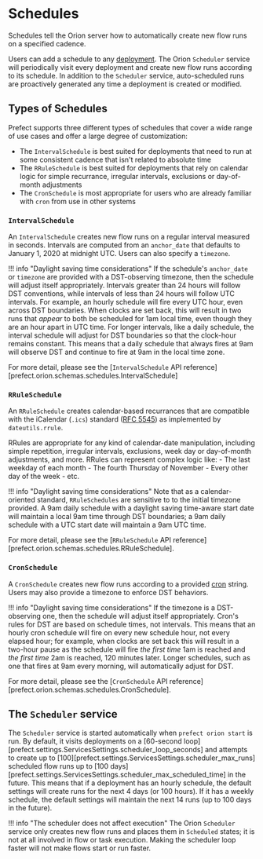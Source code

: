 # Schedules

Schedules tell the Orion server how to automatically create new flow runs on a specified cadence.

Users can add a schedule to any [deployment](/concepts/deployments/). The Orion `Scheduler` service will periodically visit every deployment and create new flow runs according to its schedule. In addition to the `Scheduler` service, auto-scheduled runs are proactively generated any time a deployment is created or modified.

## Types of Schedules

Prefect supports three different types of schedules that cover a wide range of use cases and offer a large degree of customization:

- The `IntervalSchedule` is best suited for deployments that need to run at some consistent cadence that isn't related to absolute time
- The `RRuleSchedule` is best suited for deployments that rely on calendar logic for simple recurrance, irregular intervals, exclusions or day-of-month adjustments
- The `CronSchedule` is most appropriate for users who are already familiar with `cron` from use in other systems

### `IntervalSchedule`



An `IntervalSchedule` creates new flow runs on a regular interval measured in seconds. Intervals are computed from an `anchor_date` that defaults to January 1, 2020 at midnight UTC. Users can also specify a `timezone`.

!!! info "Daylight saving time considerations"
    If the schedule's `anchor_date` or `timezone` are provided with a DST-observing timezone, then the schedule will adjust itself appropriately. Intervals greater than 24 hours will follow DST conventions, while intervals of less than 24 hours will follow UTC intervals. For example, an hourly schedule will fire every UTC hour, even across DST boundaries. When clocks are set back, this will result in two runs that _appear_ to both be scheduled for 1am local time, even though they are an hour apart in UTC time. For longer intervals, like a daily schedule, the interval schedule will adjust for DST boundaries so that the clock-hour remains constant. This means that a daily schedule that always fires at 9am will observe DST and continue to fire at 9am in the local time zone.

For more detail, please see the [`IntervalSchedule` API reference][prefect.orion.schemas.schedules.IntervalSchedule]
### `RRuleSchedule`



An `RRuleSchedule` creates calendar-based recurrances that are compatible with the iCalendar (`.ics`) standard ([RFC 5545](https://datatracker.ietf.org/doc/html/rfc5545)) as implemented by `dateutils.rrule`.

RRules are appropriate for any kind of calendar-date manipulation, including simple repetition, irregular intervals, exclusions, week day or day-of-month adjustments, and more. RRules can represent complex logic like: - The last weekday of each month - The fourth Thursday of November - Every other day of the week - etc.

!!! info "Daylight saving time considerations"
    Note that as a calendar-oriented standard, `RRuleSchedules` are sensitive to to the initial timezone provided. A 9am daily schedule with a daylight saving time-aware start date will maintain a local 9am time through DST boundaries; a 9am daily schedule with a UTC start date will maintain a 9am UTC time.

For more detail, please see the [`RRuleSchedule` API reference][prefect.orion.schemas.schedules.RRuleSchedule].
### `CronSchedule`


A `CronSchedule` creates new flow runs according to a provided [cron](https://en.wikipedia.org/wiki/Cron) string. Users may also provide a timezone to enforce DST behaviors.

!!! info "Daylight saving time considerations"
    If the timezone is a DST-observing one, then the schedule will adjust itself appropriately. Cron's rules for DST are based on schedule times, not intervals. This means that an hourly cron schedule will fire on every new schedule hour, not every elapsed hour; for example, when clocks are set back this will result in a two-hour pause as the schedule will fire _the first time_ 1am is reached and _the first time_ 2am is reached, 120 minutes later. Longer schedules, such as one that fires at 9am every morning, will automatically adjust for DST.

For more detail, please see the [`CronSchedule` API reference][prefect.orion.schemas.schedules.CronSchedule].

## The `Scheduler` service

The `Scheduler` service is started automatically when `prefect orion start` is run. By default, it visits deployments on a [60-second loop][prefect.settings.ServicesSettings.scheduler_loop_seconds] and attempts to create up to [100][prefect.settings.ServicesSettings.scheduler_max_runs] scheduled flow runs up to [100 days][prefect.settings.ServicesSettings.scheduler_max_scheduled_time] in the future. This means that if a deployment has an hourly schedule, the default settings will create runs for the next 4 days (or 100 hours). If it has a weekly schedule, the default settings will maintain the next 14 runs (up to 100 days in the future).

!!! info "The scheduler does not affect execution"
    The Orion `Scheduler` service only creates new flow runs and places them in `Scheduled` states; it is not at all involved in flow or task execution. Making the scheduler loop faster will not make flows start or run faster.

